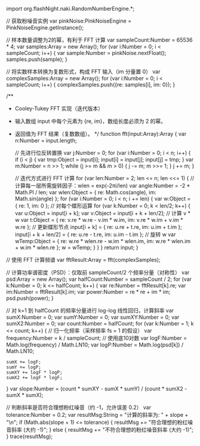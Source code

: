 import org.flashNight.naki.RandomNumberEngine.*;

// 获取粉噪音实例
var pinkNoise:PinkNoiseEngine = PinkNoiseEngine.getInstance();

// 样本数量调整为2的幂，有利于 FFT 计算
var sampleCount:Number = 65536 * 4;
var samples:Array = new Array();
for (var i:Number = 0; i < sampleCount; i++) {
    var sample:Number = pinkNoise.nextFloat();
    samples.push(sample);
}

// 将实数样本转换为复数形式，构成 FFT 输入（im 分量置 0）
var complexSamples:Array = new Array();
for (var i:Number = 0; i < sampleCount; i++) {
    complexSamples.push({re: samples[i], im: 0});
}

/**
 * Cooley-Tukey FFT 实现（迭代版本）
 * 输入数组 input 中每个元素为 {re, im}，数组长度必须为 2 的幂。
 * 返回值为 FFT 结果（复数数组）。
 */
function fft(input:Array):Array {
    var n:Number = input.length;
    
    // 先进行位反转置换
    var j:Number = 0;
    for (var i:Number = 0; i < n; i++) {
        if (i < j) {
            var tmp:Object = input[i];
            input[i] = input[j];
            input[j] = tmp;
        }
        var m:Number = n >> 1;
        while (j >= m && m > 0) {
            j -= m;
            m >>= 1;
        }
        j += m;
    }
    
    // 迭代方式进行 FFT 计算
    for (var len:Number = 2; len <= n; len <<= 1) {
        // 计算每一层所需旋转因子：wlen = exp(-2πi/len)
        var angle:Number = -2 * Math.PI / len;
        var wlen:Object = { re: Math.cos(angle), im: Math.sin(angle) };
        for (var i:Number = 0; i < n; i += len) {
            var w:Object = { re: 1, im: 0 };
            // 对每个蝶形运算
            for (var k:Number = 0; k < len/2; k++) {
                var u:Object = input[i + k];
                var v:Object = input[i + k + len/2];
                // 计算 v * w
                var t:Object = {
                    re: v.re * w.re - v.im * w.im,
                    im: v.re * w.im + v.im * w.re
                };
                // 更新蝶形节点
                input[i + k] = { re: u.re + t.re, im: u.im + t.im };
                input[i + k + len/2] = { re: u.re - t.re, im: u.im - t.im };
                // 旋转 w
                var wTemp:Object = {
                    re: w.re * wlen.re - w.im * wlen.im,
                    im: w.re * wlen.im + w.im * wlen.re
                };
                w = wTemp;
            }
        }
    }
    return input;
}

// 使用 FFT 计算频谱
var fftResult:Array = fft(complexSamples);

// 计算功率谱密度（PSD）：仅取前 sampleCount/2 个频率分量（对称性）
var psd:Array = new Array();
var halfCount:Number = sampleCount / 2;
for (var k:Number = 0; k <= halfCount; k++) {
    var re:Number = fftResult[k].re;
    var im:Number = fftResult[k].im;
    var power:Number = re * re + im * im;
    psd.push(power);
}

// 对 k=1 到 halfCount 的频率分量进行 log-log 线性回归，计算斜率
var sumX:Number = 0;
var sumY:Number = 0;
var sumXY:Number = 0;
var sumX2:Number = 0;
var count:Number = halfCount;
for (var k:Number = 1; k <= count; k++) {
    // 归一化频率（采样频率 fs = 1 的假设）
    var frequency:Number = k / sampleCount;
    // 使用底10对数
    var logF:Number = Math.log(frequency) / Math.LN10;
    var logP:Number = Math.log(psd[k]) / Math.LN10;
    
    sumX += logF;
    sumY += logP;
    sumXY += logF * logP;
    sumX2 += logF * logF;
}
var slope:Number = (count * sumXY - sumX * sumY) / (count * sumX2 - sumX * sumX);

// 判断斜率是否符合理想粉红噪音（约 -1，允许误差 0.2）
var tolerance:Number = 0.2;
var resultMsg:String = "计算的斜率为: " + slope + "\n";
if (Math.abs(slope + 1) <= tolerance) {
    resultMsg += "符合理想的粉红噪音斜率 (大约 -1)";
} else {
    resultMsg += "不符合理想的粉红噪音斜率 (大约 -1)";
}
trace(resultMsg);
